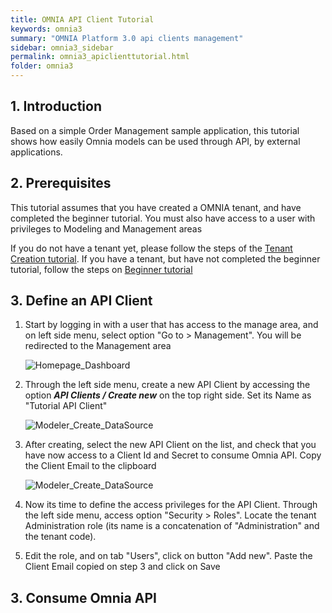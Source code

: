 ```yaml
---
title: OMNIA API Client Tutorial
keywords: omnia3
summary: "OMNIA Platform 3.0 api clients management"
sidebar: omnia3_sidebar
permalink: omnia3_apiclienttutorial.html
folder: omnia3
---
```


## 1. Introduction

Based on a simple Order Management sample application, this tutorial shows how easily Omnia models can be used through API, by external applications.


## 2. Prerequisites

This tutorial assumes that you have created a OMNIA tenant, and have completed the beginner tutorial. You must also have access to a user with privileges to Modeling and Management areas

If you do not have a tenant yet, please follow the steps of the [Tenant Creation tutorial](http://docs.numbersbelieve.com/omnia3_tenantcreation.html). If you have a tenant, but have not completed the beginner tutorial, follow the steps on [Beginner tutorial](http://docs.numbersbelieve.com/omnia3_beginnertutorial.html)


## 3. Define an API Client

1. Start by logging in with a user that has access to the manage area, and on left side menu, select option  "Go to > Management". You will be redirected to the Management area

    ![Homepage_Dashboard](http://funkyimg.com/i/2DVGv.png)

2. Through the left side menu, create a new API Client by accessing the option ***API Clients / Create new*** on the top right side. Set its Name as "Tutorial API Client"

    ![Modeler_Create_DataSource](https://raw.githubusercontent.com/numbersbelieve/omnia3/master/docs/tutorialPics/modelingTutorial/Modeler-Create-DataSource.PNG)
    
3. After creating, select the new API Client on the list, and check that you have now access to a Client Id and Secret to consume Omnia API. Copy the Client Email to the clipboard

    ![Modeler_Create_DataSource](https://raw.githubusercontent.com/numbersbelieve/omnia3/master/docs/tutorialPics/modelingTutorial/Modeler-Create-Agent-Employee.PNG)

4. Now its time to define the access privileges for the API Client. Through the left side menu, access option "Security > Roles". Locate the tenant Administration role (its name is a concatenation of "Administration" and the tenant code).

5. Edit the role, and on tab "Users", click on button "Add new". Paste the Client Email copied on step 3 and click on Save

## 3. Consume Omnia API 
